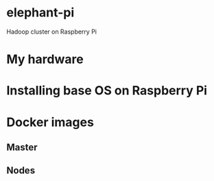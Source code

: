 # elephant-pi
Hadoop cluster on Raspberry Pi

# My hardware

# Installing base OS on Raspberry Pi


# Docker images

## Master 

## Nodes

